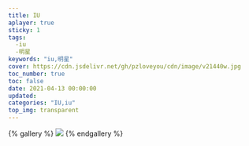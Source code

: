 ```yaml
---
title: IU
aplayer: true
sticky: 1
tags:
  -iu
  -明星
keywords: "iu,明星"  
cover: https://cdn.jsdelivr.net/gh/pzloveyou/cdn/image/v21440w.jpg
toc_number: true
toc: false
date: 2021-04-13 00:00:00
updated:
categories: "IU,iu"
top_img: transparent
---
```




{% gallery  %}
![](http://xiaozhidage.gitee.io/image_treasure-house/IU/1345249383.jpeg)
{% endgallery %}

